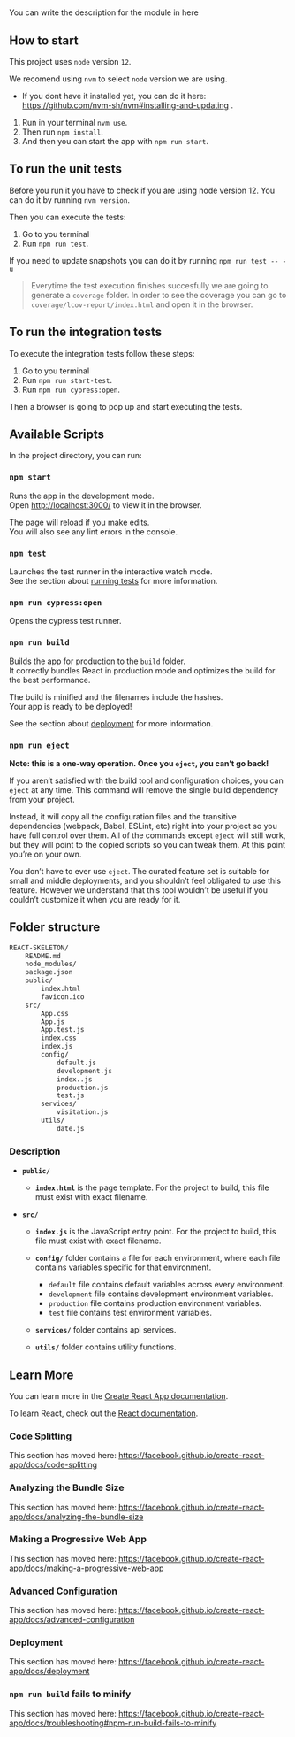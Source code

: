 #

You can write the description for the module in here

## How to start

This project uses `node` version `12`.

We recomend using `nvm` to select `node` version we are using.

- If you dont have it installed yet, you can do it here: https://github.com/nvm-sh/nvm#installing-and-updating .

1.  Run in your terminal `nvm use`.
2.  Then run `npm install`.
3.  And then you can start the app with `npm run start`.

## To run the unit tests

Before you run it you have to check if you are using node version 12.
You can do it by running `nvm version`.

Then you can execute the tests:

1.  Go to you terminal
2.  Run `npm run test`.

If you need to update snapshots you can do it by running `npm run test -- -u`

> Everytime the test execution finishes succesfully we are going to generate a `coverage` folder. In order to see the coverage you can go to `coverage/lcov-report/index.html` and open it in the browser.

## To run the integration tests

To execute the integration tests follow these steps:

1.  Go to you terminal
2.  Run `npm run start-test`.
3.  Run `npm run cypress:open`.

Then a browser is going to pop up and start executing the tests.

## Available Scripts

In the project directory, you can run:

### `npm start`

Runs the app in the development mode.<br />
Open [http://localhost:3000/](http://localhost:3000/) to view it in the browser.

The page will reload if you make edits.<br />
You will also see any lint errors in the console.

### `npm test`

Launches the test runner in the interactive watch mode.<br />
See the section about [running tests](https://facebook.github.io/create-react-app/docs/running-tests) for more information.

### `npm run cypress:open`

Opens the cypress test runner.

### `npm run build`

Builds the app for production to the `build` folder.<br />
It correctly bundles React in production mode and optimizes the build for the best performance.

The build is minified and the filenames include the hashes.<br />
Your app is ready to be deployed!

See the section about [deployment](https://facebook.github.io/create-react-app/docs/deployment) for more information.

### `npm run eject`

**Note: this is a one-way operation. Once you `eject`, you can’t go back!**

If you aren’t satisfied with the build tool and configuration choices, you can `eject` at any time. This command will remove the single build dependency from your project.

Instead, it will copy all the configuration files and the transitive dependencies (webpack, Babel, ESLint, etc) right into your project so you have full control over them. All of the commands except `eject` will still work, but they will point to the copied scripts so you can tweak them. At this point you’re on your own.

You don’t have to ever use `eject`. The curated feature set is suitable for small and middle deployments, and you shouldn’t feel obligated to use this feature. However we understand that this tool wouldn’t be useful if you couldn’t customize it when you are ready for it.

## Folder structure

```sh
REACT-SKELETON/
    README.md
    node_modules/
    package.json
    public/
        index.html
        favicon.ico
    src/
        App.css
        App.js
        App.test.js
        index.css
        index.js
        config/
            default.js
            development.js
            index..js
            production.js
            test.js
        services/
            visitation.js
        utils/
            date.js
```

### Description

- **`public/`**
  - **`index.html`** is the page template. For the project to build, this file must exist with exact filename.
- **`src/`**

  - **`index.js`** is the JavaScript entry point. For the project to build, this file must exist with exact filename.
  - **`config/`** folder contains a file for each environment, where each file contains variables specific for that environment.

    - `default` file contains default variables across every environment.
    - `development` file contains development environment variables.
    - `production` file contains production environment variables.
    - `test` file contains test environment variables.

  - **`services/`** folder contains api services.
  - **`utils/`** folder contains utility functions.

## Learn More

You can learn more in the [Create React App documentation](https://facebook.github.io/create-react-app/docs/getting-started).

To learn React, check out the [React documentation](https://reactjs.org/).

### Code Splitting

This section has moved here: https://facebook.github.io/create-react-app/docs/code-splitting

### Analyzing the Bundle Size

This section has moved here: https://facebook.github.io/create-react-app/docs/analyzing-the-bundle-size

### Making a Progressive Web App

This section has moved here: https://facebook.github.io/create-react-app/docs/making-a-progressive-web-app

### Advanced Configuration

This section has moved here: https://facebook.github.io/create-react-app/docs/advanced-configuration

### Deployment

This section has moved here: https://facebook.github.io/create-react-app/docs/deployment

### `npm run build` fails to minify

This section has moved here: https://facebook.github.io/create-react-app/docs/troubleshooting#npm-run-build-fails-to-minify
